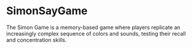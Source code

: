 # SimonSayGame
The Simon Game is a memory-based game where players replicate an increasingly complex sequence of colors and sounds, testing their recall and concentration skills.
